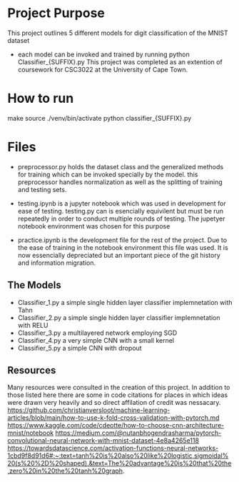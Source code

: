 
# Project Purpose
This project outlines 5 different models for digit classification of the MNIST dataset 
* each model can be invoked and trained by running python Classifier_{SUFFIX}.py
This project was completed as an extention of coursework for CSC3022 at the University of Cape Town. 

# How to run 
make 
source ./venv/bin/activate
python classifier_{SUFFIX}.py

# Files
* preprocessor.py holds the dataset class and the generalized methods for training which can be invoked specially by the model. this preprocessor handles normalization as well as the splitting of training and testing sets. 

* testing.ipynb is a jupyter notebook which was used in development for ease of testing. testing.py can is esencially equivilent but must be run repeatedly in order to conduct multiple rounds of testing. The jupetyer notebook environment was chosen for this purpose 

* practice.ipynb is the development file for the rest of the project. Due to the ease of training in the notebook environment this file was used. It is now essencially depreciated but an important piece of the git history and information migration. 

## The Models 
- Classifier_1.py a simple single hidden layer classifier implemnetation with Tahn 
- Classifier_2.py a simple single hidden layer classifier implemnetation with RELU
- Classifier_3.py a multilayered network employing SGD 
- Classifier_4.py a very simple CNN with a small kernel 
- Classifier_5.py a simple CNN with dropout 

## Resources 
Many resources were consulted in the creation of this project. In addition to those listed here there are some in code citations for places in which ideas were drawn very heavily and so direct affilation of credit was nessacary. 
https://github.com/christianversloot/machine-learning-articles/blob/main/how-to-use-k-fold-cross-validation-with-pytorch.md
https://www.kaggle.com/code/cdeotte/how-to-choose-cnn-architecture-mnist/notebook
https://medium.com/@nutanbhogendrasharma/pytorch-convolutional-neural-network-with-mnist-dataset-4e8a4265e118
https://towardsdatascience.com/activation-functions-neural-networks-1cbd9f8d91d6#:~:text=tanh%20is%20also%20like%20logistic,sigmoidal%20(s%20%2D%20shaped).&text=The%20advantage%20is%20that%20the,zero%20in%20the%20tanh%20graph.

